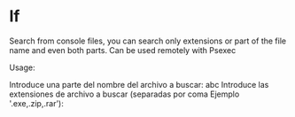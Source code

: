 # If
Search from console files, you can search only extensions or part of the file name and even both parts.  Can be used remotely with Psexec

Usage:

Introduce una parte del nombre del archivo a buscar: abc
Introduce las extensiones de archivo a buscar (separadas por coma Ejemplo '.exe,.zip,.rar'):
